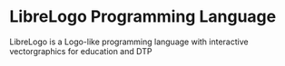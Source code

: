 # LibreLogo Programming Language

LibreLogo is a Logo-like programming language with interactive vectorgraphics for education and DTP
